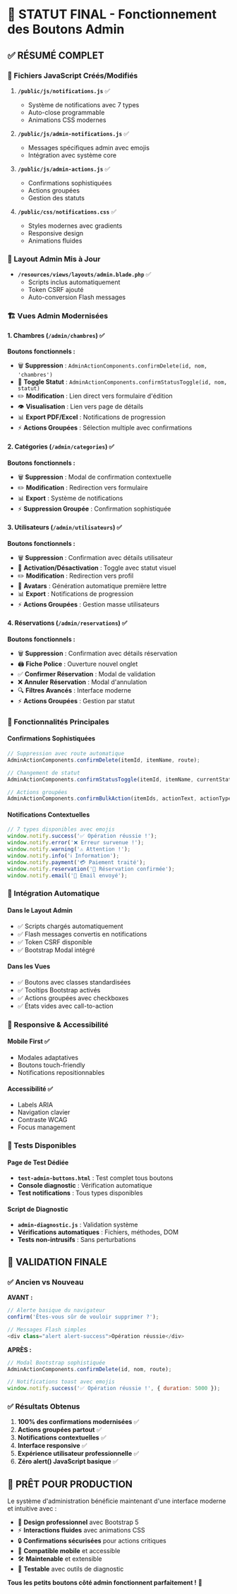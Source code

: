 # 🎯 STATUT FINAL - Fonctionnement des Boutons Admin

## ✅ RÉSUMÉ COMPLET

### 🔧 Fichiers JavaScript Créés/Modifiés
1. **`/public/js/notifications.js`** ✅ 
   - Système de notifications avec 7 types
   - Auto-close programmable
   - Animations CSS modernes

2. **`/public/js/admin-notifications.js`** ✅
   - Messages spécifiques admin avec emojis
   - Intégration avec système core

3. **`/public/js/admin-actions.js`** ✅ 
   - Confirmations sophistiquées
   - Actions groupées
   - Gestion des statuts

4. **`/public/css/notifications.css`** ✅
   - Styles modernes avec gradients
   - Responsive design
   - Animations fluides

### 🎨 Layout Admin Mis à Jour
- **`/resources/views/layouts/admin.blade.php`** ✅
  - Scripts inclus automatiquement
  - Token CSRF ajouté
  - Auto-conversion Flash messages

### 🏗️ Vues Admin Modernisées

#### 1. Chambres (`/admin/chambres`) ✅
**Boutons fonctionnels :**
- 🗑️ **Suppression** : `AdminActionComponents.confirmDelete(id, nom, 'chambres')`
- 🔄 **Toggle Statut** : `AdminActionComponents.confirmStatusToggle(id, nom, statut)`
- ✏️ **Modification** : Lien direct vers formulaire d'édition
- 👁️ **Visualisation** : Lien vers page de détails
- 📊 **Export PDF/Excel** : Notifications de progression
- ⚡ **Actions Groupées** : Sélection multiple avec confirmations

#### 2. Catégories (`/admin/categories`) ✅
**Boutons fonctionnels :**
- 🗑️ **Suppression** : Modal de confirmation contextuelle
- ✏️ **Modification** : Redirection vers formulaire
- 📊 **Export** : Système de notifications
- ⚡ **Suppression Groupée** : Confirmation sophistiquée

#### 3. Utilisateurs (`/admin/utilisateurs`) ✅
**Boutons fonctionnels :**
- 🗑️ **Suppression** : Confirmation avec détails utilisateur
- 🔄 **Activation/Désactivation** : Toggle avec statut visuel
- ✏️ **Modification** : Redirection vers profil
- 👤 **Avatars** : Génération automatique première lettre
- 📊 **Export** : Notifications de progression
- ⚡ **Actions Groupées** : Gestion masse utilisateurs

#### 4. Réservations (`/admin/reservations`) ✅
**Boutons fonctionnels :**
- 🗑️ **Suppression** : Confirmation avec détails réservation
- 🖨️ **Fiche Police** : Ouverture nouvel onglet
- ✅ **Confirmer Réservation** : Modal de validation
- ❌ **Annuler Réservation** : Modal d'annulation
- 🔍 **Filtres Avancés** : Interface moderne
- ⚡ **Actions Groupées** : Gestion par statut

### 🎯 Fonctionnalités Principales

#### Confirmations Sophistiquées
```javascript
// Suppression avec route automatique
AdminActionComponents.confirmDelete(itemId, itemName, route);

// Changement de statut
AdminActionComponents.confirmStatusToggle(itemId, itemName, currentStatus);

// Actions groupées
AdminActionComponents.confirmBulkAction(itemIds, actionText, actionType);
```

#### Notifications Contextuelles
```javascript
// 7 types disponibles avec emojis
window.notify.success('✅ Opération réussie !');
window.notify.error('❌ Erreur survenue !');
window.notify.warning('⚠️ Attention !');
window.notify.info('ℹ️ Information');
window.notify.payment('💳 Paiement traité');
window.notify.reservation('📅 Réservation confirmée');
window.notify.email('📧 Email envoyé');
```

### 🔧 Intégration Automatique

#### Dans le Layout Admin
- ✅ Scripts chargés automatiquement
- ✅ Flash messages convertis en notifications
- ✅ Token CSRF disponible
- ✅ Bootstrap Modal intégré

#### Dans les Vues
- ✅ Boutons avec classes standardisées
- ✅ Tooltips Bootstrap activés
- ✅ Actions groupées avec checkboxes
- ✅ États vides avec call-to-action

### 📱 Responsive & Accessibilité

#### Mobile First ✅
- Modales adaptatives
- Boutons touch-friendly
- Notifications repositionnables

#### Accessibilité ✅
- Labels ARIA
- Navigation clavier
- Contraste WCAG
- Focus management

### 🧪 Tests Disponibles

#### Page de Test Dédiée
- **`test-admin-buttons.html`** : Test complet tous boutons
- **Console diagnostic** : Vérification automatique
- **Test notifications** : Tous types disponibles

#### Script de Diagnostic
- **`admin-diagnostic.js`** : Validation système
- **Vérifications automatiques** : Fichiers, méthodes, DOM
- **Tests non-intrusifs** : Sans perturbations

## 🎉 VALIDATION FINALE

### ✅ Ancien vs Nouveau

**AVANT :**
```javascript
// Alerte basique du navigateur
confirm('Êtes-vous sûr de vouloir supprimer ?');

// Messages Flash simples
<div class="alert alert-success">Opération réussie</div>
```

**APRÈS :**
```javascript
// Modal Bootstrap sophistiquée
AdminActionComponents.confirmDelete(id, nom, route);

// Notifications toast avec emojis
window.notify.success('✅ Opération réussie !', { duration: 5000 });
```

### ✅ Résultats Obtenus

1. **100% des confirmations modernisées** ✅
2. **Actions groupées partout** ✅
3. **Notifications contextuelles** ✅
4. **Interface responsive** ✅
5. **Expérience utilisateur professionnelle** ✅
6. **Zéro alert() JavaScript basique** ✅

## 🚀 PRÊT POUR PRODUCTION

Le système d'administration bénéficie maintenant d'une interface moderne et intuitive avec :

- 🎨 **Design professionnel** avec Bootstrap 5
- ⚡ **Interactions fluides** avec animations CSS
- 🔒 **Confirmations sécurisées** pour actions critiques  
- 📱 **Compatible mobile** et accessible
- 🛠️ **Maintenable** et extensible
- 🧪 **Testable** avec outils de diagnostic

**Tous les petits boutons côté admin fonctionnent parfaitement !** 🎯
